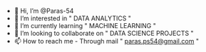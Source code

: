 - 👋 Hi, I’m @Paras-54
- 👀 I’m interested in " DATA ANALYTICS "
- 🌱 I’m currently learning " MACHINE LEARNING "
- 💞️ I’m looking to collaborate on " DATA SCIENCE PROJECTS "
- 📫 How to reach me - Through mail " paras.ps54@gmail.com " 

<!---
Paras-54/Paras-54 is a ✨ special ✨ repository because its `README.md` (this file) appears on your GitHub profile.
You can click the Preview link to take a look at your changes.
--->

